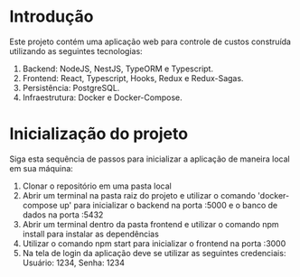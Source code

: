 # Introdução
Este projeto contém uma aplicação web para controle de custos construída utilizando as seguintes tecnologias:
1.	Backend: NodeJS, NestJS, TypeORM e Typescript.
2.	Frontend: React, Typescript, Hooks, Redux e Redux-Sagas.
3.	Persistência: PostgreSQL.
4.	Infraestrutura: Docker e Docker-Compose.

# Inicialização do projeto
Siga esta sequência de passos para inicializar a aplicação de maneira local em sua máquina:
1.	Clonar o repositório em uma pasta local
2.	Abrir um terminal na pasta raiz do projeto e utilizar o comando 'docker-compose up' para inicializar o backend na porta :5000 e o banco de dados na porta :5432
3.	Abrir um terminal dentro da pasta frontend e utilizar o comando npm install para instalar as dependências 
4.	Utilizar o comando npm start para inicializar o frontend na porta :3000
5.  Na tela de login da aplicação deve se utilizar as seguintes credenciais: Usuário: 1234, Senha: 1234
